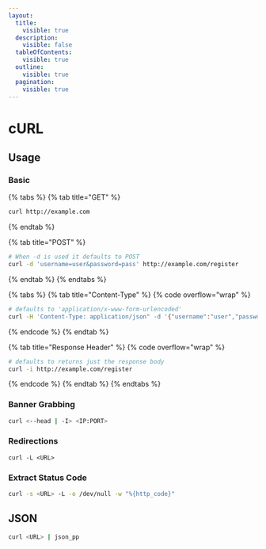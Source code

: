 ```yaml
---
layout:
  title:
    visible: true
  description:
    visible: false
  tableOfContents:
    visible: true
  outline:
    visible: true
  pagination:
    visible: true
---
```


# cURL

## Usage

### Basic

{% tabs %}
{% tab title="GET" %}
```bash
curl http://example.com
```
{% endtab %}

{% tab title="POST" %}
```bash
# When -d is used it defaults to POST
curl -d 'username=user&password=pass' http://example.com/register
```
{% endtab %}
{% endtabs %}

{% tabs %}
{% tab title="Content-Type" %}
{% code overflow="wrap" %}
```bash
# defaults to 'application/x-www-form-urlencoded'
curl -H 'Content-Type: application/json" -d '{"username":"user","password":"pass"}' http://example.com/register
```
{% endcode %}
{% endtab %}

{% tab title="Response Header" %}
{% code overflow="wrap" %}
```bash
# defaults to returns just the response body
curl -i http://example.com/register
```
{% endcode %}
{% endtab %}
{% endtabs %}

### Banner Grabbing

```bash
curl <--head | -I> <IP:PORT>
```

### Redirections

```
curl -L <URL>
```

### Extract Status Code

```bash
curl -s <URL> -L -o /dev/null -w "%{http_code}"
```

## JSON

```bash
curl <URL> | json_pp
```
